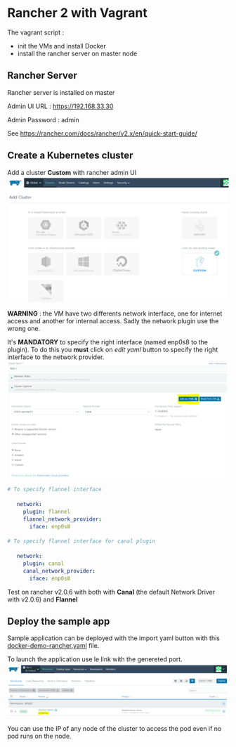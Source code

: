 # Rancher 2 with Vagrant

The vagrant script :
- init the VMs and install Docker
- install the rancher server on master node

## Rancher Server
Rancher server is installed on master

Admin UI URL : https://192.168.33.30

Admin Password : admin

See https://rancher.com/docs/rancher/v2.x/en/quick-start-guide/

## Create a Kubernetes cluster

Add a cluster **Custom** with rancher admin UI
![add-cluster](./images/add-cluster.png)

**WARNING** : the VM have two differents network interface, one for internet access and another for internal access. Sadly the network plugin use the wrong one.

It's **MANDATORY** to specify the right interface (named enp0s8 to the plugin).
To do this you **must** click on *edit yaml* button to specify the right interface to the network provider.
![edit-as-yaml](./images/edit-as-yaml.png)



```yaml
# To specify flannel interface

   network:
     plugin: flannel
     flannel_network_provider:
       iface: enp0s8

# To specify flannel interface for canal plugin

   network:
     plugin: canal
     canal_network_provider:
       iface: enp0s8
```   

Test on rancher v2.0.6 with both with **Canal** (the default Network Driver with v2.0.6) and **Flannel**

## Deploy the sample app
Sample application can be deployed with the import yaml button with this [docker-demo-rancher.yaml](./demo/docker-demo-rancher.yaml) file.

To launch the application use le link with the genereted port.
![launch-sample-app](./images/launch-sample-app.png)

You can use the IP of any node of the cluster to access the pod even if no pod runs on the node.